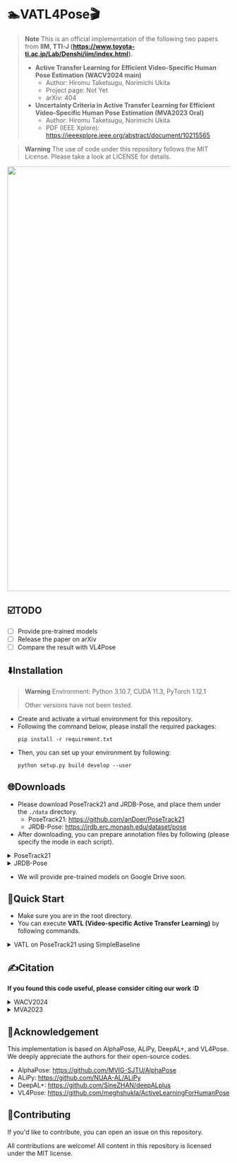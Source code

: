 # 🏊VATL4Pose🎬
> **Note**
> This is an official implementation of the following two papers from **IIM, TTI-J (https://www.toyota-ti.ac.jp/Lab/Denshi/iim/index.html).**
> - **Active Transfer Learning for Efficient Video-Specific Human Pose Estimation (WACV2024 main)**
>   - Author: Hiromu Taketsugu, Norimichi Ukita
>   - Project page: Not Yet
>   - arXiv: 404
> - **Uncertainty Criteria in Active Transfer Learning for Efficient Video-Specific Human Pose Estimation (MVA2023 Oral)**
>   - Author: Hiromu Taketsugu, Norimichi Ukita
>   - PDF (IEEE Xplore): https://ieeexplore.ieee.org/abstract/document/10215565

> **Warning**
> The use of code under this repository follows the MIT License. Please take a look at LICENSE for details.

<div align="center">
    <img src=".github/overview.png", width="960">
</div>

## ☑️TODO
- [ ] Provide pre-trained models
- [ ] Release the paper on arXiv
- [ ] Compare the result with VL4Pose

## ⬇️Installation
> **Warning**
> Environment: Python 3.10.7, CUDA 11.3, PyTorch 1.12.1
> 
> Other versions have not been tested.
- Create and activate a virtual environment for this repository.
- Following the command below, please install the required packages:
    ```
    pip install -r requirement.txt
    ```
- Then, you can set up your environment by following:
    ```
    python setup.py build develop --user
    ```
    
## 🌐Downloads
- Please download PoseTrack21 and JRDB-Pose, and place them under the `./data` directory.
    - PoseTrack21: https://github.com/anDoer/PoseTrack21
    - JRDB-Pose: https://jrdb.erc.monash.edu/dataset/pose
- After downloading, you can prepare annotation files by following (please specify the mode in each script).

<details><summary>PoseTrack21</summary>

```
python ./data/PoseTrack21/make_new_annotation.py
python ./data/PoseTrack21/integrate_new_annotation.py
```
</details>

<details><summary>JRDB-Pose</summary>
    
```
python ./data/jrdb-pose/make_new_annotation.py
python ./data/jrdb-pose/integrate_new_annotation.py
```
</details>

- We will provide pre-trained models on Google Drive soon.

## 🚀Quick Start
- Make sure you are in the root directory.
- You can execute **VATL (Video-specific Active Transfer Learning)** by following commands.

<details><summary><bold>VATL on PoseTrack21 using SimpleBaseline</bold></summary>
    
1. **(Optional) Train an initial pose estimator from scratch**
    ```
    python ./scripts/posetrack_train.py --cfg ./configs/posetrack21/{CONFIG_FILE} --exp-id {EXP_ID}
    ```
2. **(Optional) Evaluate the performance of the pre-trained model on train/val/test split**
    ```
    python ./scripts/poseestimatoreval.py --cfg ./configs/posetrack21/{CONFIG_FILE} --exp-id {EXP_ID}
    ```
3. **(Optional) Pre-train the AutoEncoder for WPU (Whole-body Pose Unnaturalness)**
    ```
    python ./scripts/wholebodyAE_train --dataset_type Posetrack21
    ```
4. **Execute Video-specific Active Transfer Learning on test videos**

    > **Warning**
    > Please specify the detailed settings in the shell script if you like.
    ```
    bash ./scripts/run_active_learning.sh ${GPU_ID}
    ```
5. **Evaluate the results of video-specific ATL**

    > **Warning**
    > Please specify the results to summarize in the Python script.
    ```
    python ./scripts/detailed_result.py
    ```
6. **(Optional) Visualize the estimated poses on each ATL cycle**

    > **Warning**
    > Please specify the results to summarize in the Python script.
    ```
    python ./scripts/visualize_result.py
    ```
</details>

## ✍️Citation
**If you found this code useful, please consider citing our work :D**

<details><summary>WACV2024</summary>

```
@InProceedings{VATL4Pose_WACV24,
  author       = {Taketsugu, Hiromu and Ukita, Norimichi},
  title        = {Active Transfer Learning for Efficient Video-Specific Human Pose Estimation},
  booktitle    = {IEEE/CVF Winter Conference on Applications of Computer Vision (WACV)},
  year         = {2024}}
```
</details>

<details><summary>MVA2023</summary>

```
@InProceedings{VATL4Pose_MVA23,
  author       = {Taketsugu, Hiromu and Ukita, Norimichi},
  title        = {Uncertainty Criteria in Active Transfer Learning for Efficient Video-Specific Human Pose Estimation}, 
  booktitle    = {2023 18th International Conference on Machine Vision and Applications (MVA)}, 
  year         = {2023}}
```
</details>

## 🤗Acknowledgement
This implementation is based on AlphaPose, ALiPy, DeepAL+, and VL4Pose.
We deeply appreciate the authors for their open-source codes.
- AlphaPose: https://github.com/MVIG-SJTU/AlphaPose
- ALiPy: https://github.com/NUAA-AL/ALiPy
- DeepAL+: https://github.com/SineZHAN/deepALplus
- VL4Pose: https://github.com/meghshukla/ActiveLearningForHumanPose

## 🤝Contributing
If you'd like to contribute, you can open an issue on this repository.

All contributions are welcome! All content in this repository is licensed under the MIT license.
